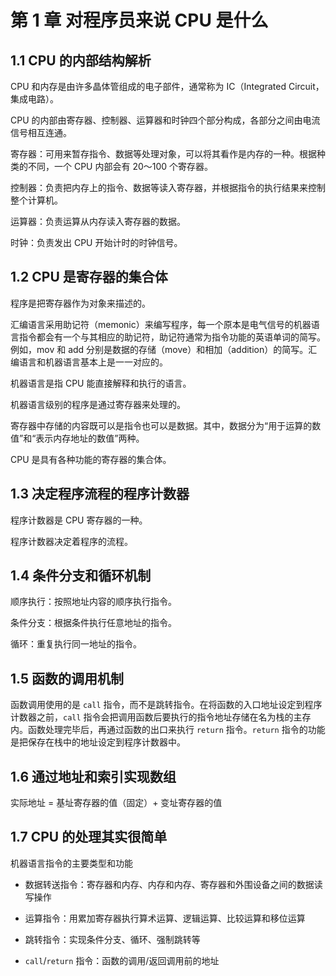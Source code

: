 # 第 1 章 对程序员来说 CPU 是什么

## 1.1 CPU 的内部结构解析

CPU 和内存是由许多晶体管组成的电子部件，通常称为 IC（Integrated Circuit，集成电路）。

CPU 的内部由寄存器、控制器、运算器和时钟四个部分构成，各部分之间由电流信号相互连通。

寄存器：可用来暂存指令、数据等处理对象，可以将其看作是内存的一种。根据种类的不同，一个 CPU 内部会有 20～100 个寄存器。

控制器：负责把内存上的指令、数据等读入寄存器，并根据指令的执行结果来控制整个计算机。

运算器：负责运算从内存读入寄存器的数据。

时钟：负责发出 CPU 开始计时的时钟信号。

## 1.2 CPU 是寄存器的集合体

程序是把寄存器作为对象来描述的。

汇编语言采用助记符（memonic）来编写程序，每一个原本是电气信号的机器语言指令都会有一个与其相应的助记符，助记符通常为指令功能的英语单词的简写。例如，mov 和 add 分别是数据的存储（move）和相加（addition）的简写。汇编语言和机器语言基本上是一一对应的。

机器语言是指 CPU 能直接解释和执行的语言。

机器语言级别的程序是通过寄存器来处理的。

寄存器中存储的内容既可以是指令也可以是数据。其中，数据分为“用于运算的数值”和“表示内存地址的数值”两种。

CPU 是具有各种功能的寄存器的集合体。

## 1.3 决定程序流程的程序计数器

程序计数器是 CPU 寄存器的一种。

程序计数器决定着程序的流程。

## 1.4 条件分支和循环机制

顺序执行：按照地址内容的顺序执行指令。

条件分支：根据条件执行任意地址的指令。

循环：重复执行同一地址的指令。

## 1.5 函数的调用机制

函数调用使用的是 `call` 指令，而不是跳转指令。在将函数的入口地址设定到程序计数器之前，`call` 指令会把调用函数后要执行的指令地址存储在名为栈的主存内。函数处理完毕后，再通过函数的出口来执行 `return` 指令。`return` 指令的功能是把保存在栈中的地址设定到程序计数器中。

## 1.6 通过地址和索引实现数组

实际地址 = 基址寄存器的值（固定）+ 变址寄存器的值

## 1.7 CPU 的处理其实很简单

机器语言指令的主要类型和功能

- 数据转送指令：寄存器和内存、内存和内存、寄存器和外围设备之间的数据读写操作

- 运算指令：用累加寄存器执行算术运算、逻辑运算、比较运算和移位运算

- 跳转指令：实现条件分支、循环、强制跳转等

- `call`/`return` 指令：函数的调用/返回调用前的地址
